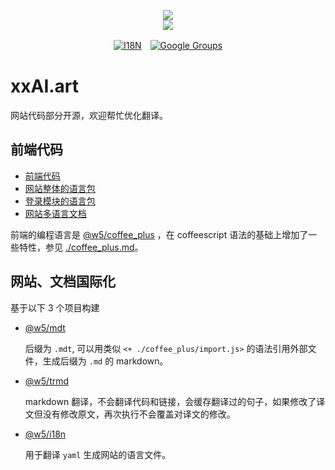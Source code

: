 [‼️]: ✏️README.mdt

<p align="center"><a href="https://xxai.art"><img src="https://cdn.jsdelivr.net/gh/xxai-art/doc/logo.svg"/></a><br/><a href="https://xxai.art"><img src="https://cdn.jsdelivr.net/gh/xxai-art/doc/xxai.svg"/></a></p><p align="center"><a href="https://github.com/xxai-art/doc#readme"><img alt="I18N" src="https://cdn.jsdelivr.net/gh/wactax/img/t.svg"/></a>　<a href="https://groups.google.com/u/0/g/xxai-art"><img alt="Google Groups" src="https://cdn.jsdelivr.net/gh/wactax/img/g-groups.svg"/></a></p>

# xxAI.art

网站代码部分开源，欢迎帮忙优化翻译。

## 前端代码

* [前端代码](https://github.com/xxai-art/web)
* [网站整体的语言包](https://github.com/xxai-art/web/tree/main/i18n)
* [登录模块的语言包](https://github.com/wacpkg/user/tree/main/ui.i18n)
* [网站多语言文档](https://github.com/xxai-doc)

前端的编程语言是 [@w5/coffee_plus](http://npmjs.com/@w5/coffee_plus) ，在 coffeescript 语法的基础上增加了一些特性，参见 [./coffee_plus.md](./coffee_plus.md)。

## 网站、文档国际化

基于以下 3 个项目构建

* [@w5/mdt](https://www.npmjs.com/package/@w5/mdt)

  后缀为 `.mdt`, 可以用类似 `<+ ./coffee_plus/import.js>` 的语法引用外部文件，生成后缀为 `.md` 的 markdown。

* [@w5/trmd](https://www.npmjs.com/package/@w5/trmd)

  markdown 翻译，不会翻译代码和链接，会缓存翻译过的句子，如果修改了译文但没有修改原文，再次执行不会覆盖对译文的修改。

* [@w5/i18n](https://www.npmjs.com/package/@w5/i18n)

  用于翻译 `yaml` 生成网站的语言文件。
